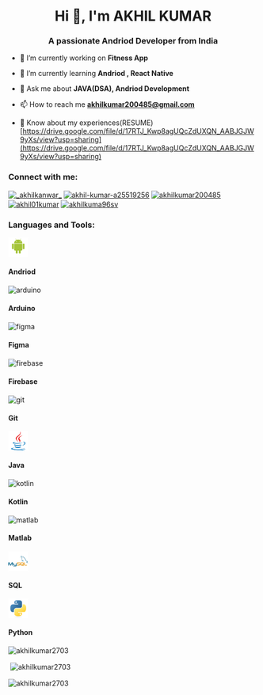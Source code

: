<h1 align="center">Hi 👋, I'm AKHIL KUMAR</h1>
<h3 align="center">A passionate Andriod Developer from India</h3>

- 🔭 I’m currently working on **Fitness App**

- 🌱 I’m currently learning **Andriod , React Native**

- 💬 Ask me about **JAVA(DSA), Andriod Development**

- 📫 How to reach me **akhilkumar200485@gmail.com**

- 📄 Know about my experiences(RESUME) [https://drive.google.com/file/d/17RTJ_Kwp8agUQcZdUXQN_AABJGJW9yXs/view?usp=sharing](https://drive.google.com/file/d/17RTJ_Kwp8agUQcZdUXQN_AABJGJW9yXs/view?usp=sharing)

<h3 align="left">Connect with me:</h3>

<a href="https://twitter.com/_akhilkanwar_" target="blank"><img align="center" src="https://raw.githubusercontent.com/rahuldkjain/github-profile-readme-generator/master/src/images/icons/Social/twitter.svg" alt="_akhilkanwar_" height="30" width="40" /></a>
<a href="https://linkedin.com/in/akhil-kumar-a25519256" target="blank"><img align="center" src="https://raw.githubusercontent.com/rahuldkjain/github-profile-readme-generator/master/src/images/icons/Social/linked-in-alt.svg" alt="akhil-kumar-a25519256" height="30" width="40" /></a>
<a href="https://www.hackerrank.com/akhilkumar200485" target="blank"><img align="center" src="https://raw.githubusercontent.com/rahuldkjain/github-profile-readme-generator/master/src/images/icons/Social/hackerrank.svg" alt="akhilkumar200485" height="30" width="40" /></a>
<a href="https://www.leetcode.com/akhil01kumar" target="blank"><img align="center" src="https://raw.githubusercontent.com/rahuldkjain/github-profile-readme-generator/master/src/images/icons/Social/leet-code.svg" alt="akhil01kumar" height="30" width="40" /></a>
<a href="https://auth.geeksforgeeks.org/user/akhilkuma96sv" target="blank"><img align="center" src="https://raw.githubusercontent.com/rahuldkjain/github-profile-readme-generator/master/src/images/icons/Social/geeks-for-geeks.svg" alt="akhilkuma96sv" height="30" width="40" /></a>

<p>
<h3 align="left">Languages and Tools:</h3>
 <img align="center" src="https://raw.githubusercontent.com/devicons/devicon/master/icons/android/android-original-wordmark.svg" alt="android" width="40" height="40"/> <h4 align="left">Andriod</h4> </a> 
<img align="center" src="https://cdn.worldvectorlogo.com/logos/arduino-1.svg" alt="arduino" width="40" height="40"/> <h4 align="left">Arduino</h4></a> 
 <img align="center" src="https://www.vectorlogo.zone/logos/figma/figma-icon.svg" alt="figma" width="40" height="40"/><h4 align="left">Figma</h4> </a>
 <img align="center" src="https://www.vectorlogo.zone/logos/firebase/firebase-icon.svg" alt="firebase" width="40" height="40"/> <h4 align="left">Firebase</h4></a> 
<img align="center" src="https://www.vectorlogo.zone/logos/git-scm/git-scm-icon.svg" alt="git" width="40" height="40"/><h4 align="left">Git</h4> </a> 
 <img align="center" src="https://raw.githubusercontent.com/devicons/devicon/master/icons/java/java-original.svg" alt="java" width="40" height="40"/><h4 align="left">Java</h4> </a> 
<img align="center" src="https://www.vectorlogo.zone/logos/kotlinlang/kotlinlang-icon.svg" alt="kotlin" width="40" height="40"/><h4 align="left">Kotlin</h4> </a> 
<img align="center" src="https://upload.wikimedia.org/wikipedia/commons/2/21/Matlab_Logo.png" alt="matlab" width="40" height="40"/><h4 align="left">Matlab</h4> </a> 
 <img align="center" src="https://raw.githubusercontent.com/devicons/devicon/master/icons/mysql/mysql-original-wordmark.svg" alt="mysql" width="40" height="40"/> <h4 align="left">SQL</h4></a>
 <img align="center" src="https://raw.githubusercontent.com/devicons/devicon/master/icons/python/python-original.svg" alt="python" width="40" height="40"/><h4 align="left">Python</h4> </a>

</p>
  

<p><img align="center" src="https://github-readme-stats.vercel.app/api/top-langs?username=akhilkumar2703&show_icons=true&locale=en&layout=compact" alt="akhilkumar2703" /></p>

<p>&nbsp;<img align="center" src="https://github-readme-stats.vercel.app/api?username=akhilkumar2703&show_icons=true&locale=en" alt="akhilkumar2703" /></p>

<p><img align="center" src="https://github-readme-streak-stats.herokuapp.com/?user=akhilkumar2703&" alt="akhilkumar2703" /></p>
